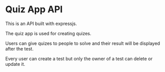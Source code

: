 # Quiz App API

This is an API built with expressjs.

The quiz app is used for creating quizes.

Users can give quizes to people to solve and their result will be displayed after the test.


Every user can create a test but only the owner of a test can delete or update it.